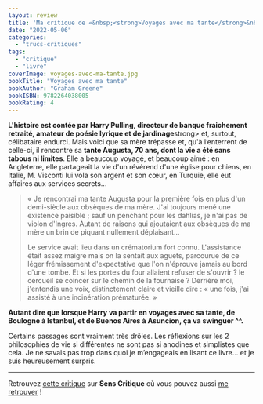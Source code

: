 ```yaml
---
layout: review
title: 'Ma critique de «&nbsp;<strong>Voyages avec ma tante</strong>&nbsp;» de <em>Graham Greene</em>'
date: "2022-05-06"
categories: 
  - "trucs-critiques"
tags: 
  - "critique"
  - "livre"
coverImage: voyages-avec-ma-tante.jpg
bookTitle: "Voyages avec ma tante"
bookAuthor: "Graham Greene"
bookISBN: 9782264038005  
bookRating: 4
---
```


<strong>L'histoire est contée par Harry Pulling, directeur de banque fraichement retraité, amateur de poésie lyrique et de jardinage</strong>strong> et, surtout, célibataire endurci. Mais voici que sa mère trépasse et, qu'à l’enterrent de celle-ci, il rencontre sa <strong>tante Augusta, 70 ans, dont la vie a été sans tabous ni limites</strong>. Elle a beaucoup voyagé, et beaucoup aimé : en Angleterre, elle partageait la vie d'un révérend d'une église pour chiens, en Italie, M. Visconti lui vola son argent et son cœur, en Turquie, elle eut affaires aux services secrets...

<blockquote>
	<p>«&nbsp;Je rencontrai ma tante Augusta pour la première fois en plus d'un demi-siècle aux obsèques de ma mère. J'ai toujours mené une existence paisible ; sauf un penchant pour les dahlias, je n'ai pas de violon d'Ingres. Autant de raisons qui ajoutaient aux obsèques de ma mère un brin de piquant nullement déplaisant…</p>
	<p>Le service avait lieu dans un crématorium fort connu. L'assistance était assez maigre mais on la sentait aux aguets, parcourue de ce léger frémissement d'expectative que l'on n'éprouve jamais au bord d'une tombe. Et si les portes du four allaient refuser de s'ouvrir ? le cercueil se coincer sur le chemin de la fournaise ? Derrière moi, j'entendis une voix, distinctement claire et vieille dire : « une fois, j'ai assisté à une incinération prématurée.&nbsp;»</p>
</blockquote>

<strong>Autant dire que lorsque Harry va partir en voyages avec sa tante, de Boulogne à Istanbul, et de Buenos Aires à Asuncion, ça va swinguer ^^.</strong>

Certains passages sont vraiment très drôles. Les réflexions sur les 2 philosophies de vie si différentes ne sont pas si anodines et simplistes que cela. Je ne savais pas trop dans quoi je m’engageais en lisant ce livre... et je suis heureusement surpris.
 
* * *

Retrouvez [cette critique](https://www.senscritique.com/livre/Voyages_avec_ma_tante/critique/271395420) sur **Sens Critique** où vous pouvez aussi [me retrouver](http://www.senscritique.com/Arnaud_Malon) !
